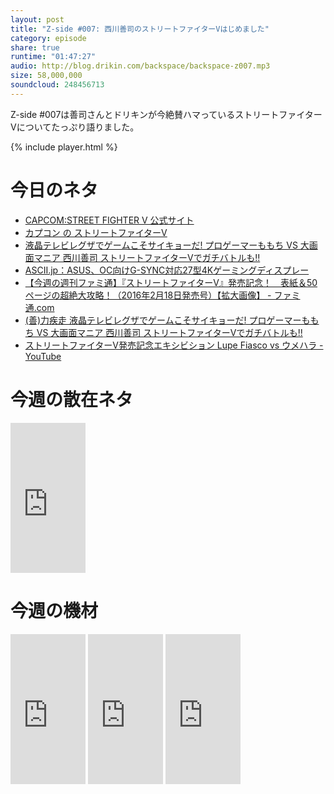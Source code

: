 ```yaml
---
layout: post
title: "Z-side #007: 西川善司のストリートファイターVはじめました"
category: episode
share: true
runtime: "01:47:27"
audio: http://blog.drikin.com/backspace/backspace-z007.mp3
size: 58,000,000
soundcloud: 248456713
---
```

Z-side #007は善司さんとドリキンが今絶賛ハマっているストリートファイターVについてたっぷり語りました。

{% include player.html %}

# 今日のネタ

- [CAPCOM:STREET FIGHTER V 公式サイト](http://www.capcom.co.jp/sfv/)
- [カプコン の ストリートファイターV](http://amzn.to/1XLujaq)
- [液晶テレビレグザでゲームこそサイキョーだ! プロゲーマーももち VS 大画面マニア 西川善司 ストリートファイターVでガチバトルも!!](http://game.watch.impress.co.jp/topics/regza1602/)
- [ASCII.jp：ASUS、OC向けG-SYNC対応27型4Kゲーミングディスプレー](http://ascii.jp/elem/000/001/121/1121110/)
- [【今週の週刊ファミ通】『ストリートファイターV』発売記念！　表紙＆50ページの超絶大攻略！（2016年2月18日発売号）【拡大画像】 - ファミ通.com](http://www.famitsu.com/images/000/099/367/56c146f41e555.html)
- [(善)力疾走  液晶テレビレグザでゲームこそサイキョーだ! プロゲーマーももち VS 大画面マニア 西川善司 ストリートファイターVでガチバトルも!!](http://www.z-z-z.jp/BLOG/log/eid1212.html)
- [ストリートファイターV発売記念エキシビション Lupe Fiasco vs ウメハラ - YouTube](https://www.youtube.com/watch?v=Y3TGk_ACJss)

# 今週の散在ネタ
<iframe src="http://rcm-fe.amazon-adsystem.com/e/cm?lt1=_blank&bc1=000000&IS2=1&bg1=FFFFFF&fc1=000000&lc1=0000FF&t=driftking-22&o=9&p=8&l=as4&m=amazon&f=ifr&ref=ss_til&asins=B017951IX6" style="width:120px;height:240px;" scrolling="no" marginwidth="0" marginheight="0" frameborder="0"></iframe>


# 今週の機材

<iframe src="http://rcm-fe.amazon-adsystem.com/e/cm?lt1=_blank&bc1=000000&IS2=1&bg1=FFFFFF&fc1=000000&lc1=0000FF&t=driftking-22&o=9&p=8&l=as4&m=amazon&f=ifr&ref=ss_til&asins=B006J3CSES" style="width:120px;height:240px;" scrolling="no" marginwidth="0" marginheight="0" frameborder="0"></iframe>
<iframe src="http://rcm-fe.amazon-adsystem.com/e/cm?lt1=_blank&bc1=000000&IS2=1&bg1=FFFFFF&fc1=000000&lc1=0000FF&t=driftking-22&o=9&p=8&l=as4&m=amazon&f=ifr&ref=ss_til&asins=B014W4EV3G" style="width:120px;height:240px;" scrolling="no" marginwidth="0" marginheight="0" frameborder="0"></iframe>
<iframe src="http://rcm-fe.amazon-adsystem.com/e/cm?lt1=_blank&bc1=000000&IS2=1&bg1=FFFFFF&fc1=000000&lc1=0000FF&t=driftking-22&o=9&p=8&l=as4&m=amazon&f=ifr&ref=ss_til&asins=B017YV1P6U" style="width:120px;height:240px;" scrolling="no" marginwidth="0" marginheight="0" frameborder="0"></iframe>


